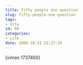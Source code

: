 ```yaml
---
title: Fifty people one question
slug: fifty-people-one-question
tags:
- Vita
id: 99
categories:
- Life
date: 2008-10-31 23:27:29
---
```


[vimeo 1737450]
